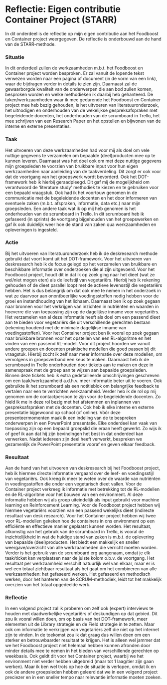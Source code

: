 # Reflectie: Eigen contributie Container Project (STARR)

In dit onderdeel is de reflectie op mijn eigen contributie aan het Foodboost en Container project weergegeven. De reflectie is onderbouwd aan de hand van de STARR-methode. 

### Situatie
In dit onderdeel zullen de werkzaamheden m.b.t. het Foodboost en Container project worden besproken. Er zal vanuit de lopende tekst verwezen worden naar een pagina of document (in de vorm van een link), waar de bijdragen verder in details te zien zijn. Daarnaast zal de gewaarborgde kwaliteit van de onderwerpen die aan bod zullen komen, besproken worden en welke methodieken ik daarbij heb gehanteerd. De taken/werkzaamheden waar ik mee gedurende het Foodboost en Container project mee heb bezig gehouden, is het uitvoeren van literatuuronderzoek, het uitnodigen en onderhouden van de wekelijkse gespreksafspraken met begeleidende docenten, het onderhouden van de scrumboard in Trello, het mee schrijven van een Research Paper en het opstellen en bijwonen van de interne en externe presentaties.

### Taak
Het uitvoeren van deze werkzaamheden had voor mij als doel om vele nuttige gegevens te verzamelen om bepaalde (deel)producten mee op te kunnen leveren. Daarnaast was het doel ook om met deze nuttige gegevens mijn groepsleden te voorzien van bruikbare input voor hun eigen werkzaamheden naar aanleiding van de taakverdeling. Dit zorgt er ook voor dat de voortgang van het groepswerk wordt bevorderd. Ook het DOT-framework heb ik hierbij geraadpleegd. Dit gaf mij de mogelijkheid om verantwoord de ‘literature study’ methodiek te kiezen en te gebruiken voor een bepaald vraagstuk. Ook had ik het voortouw genomen in de communicatie met de begeleidende docenten en het door informeren van eventuele zaken (m.b.t. afspraken, informatie, data etc.) naar mijn groepsleden. Een andere taak wat ik op mij heb genomen is het onderhouden van de scrumboard in Trello. In dit scrumboard heb ik gefaseerd (in sprints) de voortgang bijgehouden van het groepswerken en gaf ik ook duidelijk weer hoe de stand van zaken qua werkzaamheden en opleveringen is ingesteld. 

### Actie
Bij het uitvoeren van literatuuronderzoek heb ik de deskresearch methode gebruikt dat voort komt uit het DOT-framework. Voor het uitvoeren van deskresearch heb ik de focus gelegd op het verzamelen van bruikbare en beschikbare informatie over onderzoeken die al zijn uitgevoerd. Voor het Foodboost project, houdt dit in dat ik op zoek ging naar het dieet (wat ze wel/niet mogen eten) als de leefstijl van vegetariërs. Hierbij heb ik rekening gehouden of de dieet parallel loopt met de actieve levensstijl die vegetariërs hebben. Het is dus belangrijk om dat ook mee te nemen in het onderzoek in wat ze daarvoor aan onontbeerlijke voedingsstoffen nodig hebben voor de groei en instandhouding van het lichaam. Daarnaast ben ik op zoek gegaan naar bronnen voor het verkrijgen van inzichten in nutriënten en waarden in hoeverre die van toepassing zijn op de dagelijkse inname voor vegetariërs. Het verzamelen van al deze informatie heeft als doel om een passend dieet aan te bieden voor vegetariërs die uit verschillende gerechten bestaan (rekening houdend met de minimale dagelijkse inname van voedingsstoffen). 
Voor het Container project ben ik vooral op zoek gegaan naar bruikbare bronnen voor het opstellen van een RL-algoritme en het vinden van een passend RL-model. Voor dit project hoorden we vanuit andere groepen en docenten praktische modellen die goed passen bij dit vraagstuk. Hierbij zocht ik zelf naar meer informatie over deze modellen, om vervolgens in groepsverband een keus te maken.
Daarnaast heb ik de scrumboard in Trello onderhouden door tickets aan te maken en deze in samenspraak met de groep aan te wijzen aan bepaalde groepsleden. Binnen deze tickets heb ik extra gedetailleerde omschrijvingen geschreven om een taak/werkzaamheid a.d.h.v. meer informatie beter uit te voeren. Ook gebruikte ik het scrumboard als een notitieblok om belangrijke feedback te vertalen naar een te verrichten werkzaamheid. 
Verder heb ik de rol op mij genomen om de contactpersoon te zijn voor de begeleidende docenten. Zo hield ik me in deze rol bezig met het afstemmen en inplannen van gespreksafspraken met de docenten. 
Ook heb ik elke interne en externe presentatie bijgewoond op school (of online). Vóór deze presenteermomenten maak ik een indeling van de te bespreken onderwerpen in een PowerPoint presentatie. Elke onderdeel kan vaak van toepassing zijn op een bepaald groepslid die eraan heeft gewerkt. Zo wijs ik of geef ik aan dat hij zijn bevindingen het best in dat onderdeel kan verwerken. Nadat iedereen zijn deel heeft verwerkt, bespreken we gezamenlijk de PowerPoint presentatie vooraf en geven elkaar feedback.


### Resultaat
Aan de hand van het uitvoeren van deskresearch bij het Foodboost project, heb ik hiermee directe informatie vergaard over de leef- en voedingsstijl van vegetariërs. Ook kreeg ik meer te weten over de waarde van nutriënten in voedingsstoffen die onder een vegetarisch dieet vallen. Voor de Container project verkreeg ik informatie met betrekking tot de RL-modellen en de RL-algoritme voor het bouwen van een environment. Al deze informatie hebben wij als groep uiteindelijk als input gebruikt voor machine learning en Reinforcement Learning. Voor de Foodboost project hebben wij hiermee vegetariërs voorzien van een passend wekelijks dieet (indirecte resultaat van desk research). Voor het Container project hebben wij twee voor RL-modellen gekeken hoe de containers in ons environment op een efficiënte en effectieve manier geplaatst kunnen worden.
Het resultaat, afkomstig van het gebruik van de scrumboard in Trello, is vooral de inzichtelijkheid in wat de huidige stand van zaken is m.b.t. de oplevering van bepaalde (deel)producten. Het biedt een makkelijk en sneller weergave/overzicht van alle werkzaamheden die verricht moeten worden. Verder is het gebruik van de scrumboard erg aangenaam, omdat je elk taak/ticket kan verplaatsen naar de juiste kolom o.b.v. de voortgang.
Het resultaat per werkzaamheid verschilt natuurlijk wel van elkaar, maar er is wel een totaal zichtbaar resultaat als het gaat om het combineren van alle werkzaamheden: het gefaseerd werken. Het gefaseerd en methodisch werken, door het hanteren van de SCRUM-methodiek, leidt tot het makkelijk overzien van het totaal opgedeelde werk.


### Reflectie
In een volgend project zal ik proberen om zelf ook (expert) interviews te houden met daadwerkelijke vegetariërs of deskundigen op dat gebied. Dit zou ik vooral willen doen, om op basis van het DOT-framework, meer elementen uit de Library strategie en de Field strategie in te zetten. Maar ook om informatie te verkrijgen van vegetariërs zelf die niet op het internet zijn te vinden. In de toekomst zou ik dat graag dus willen doen om een sterker en betrouwbaarder resultaat te krijgen. 
Het is alleen wel jammer dat we het Foodboost project niet helemaal hebben kunnen afronden door minder details mee te nemen in het bieden van verschillende gerechten op weekbasis. Ook geldt dit voor het Container project, waarbij we het environment niet verder hebben uitgebreid (maar tot 1 laag/tier zijn gaan werken). Maar ik ben wel trots op hoe de situatie is verlopen, omdat ik en ook de andere groepsleden hebben geleerd dat we in een volgend project preciezer en in een sneller tempo naar relevantie informatie moeten zoeken.

